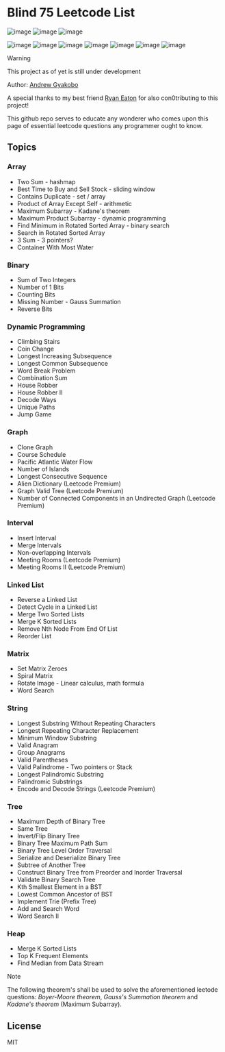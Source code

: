# Blind 75 Leetcode List

![image](https://img.shields.io/badge/-LeetCode-FFA116?style=for-the-badge&logo=LeetCode&logoColor=black)
![image](https://img.shields.io/badge/-Hackerrank-2EC866?style=for-the-badge&logo=HackerRank&logoColor=white)
![image](https://img.shields.io/badge/LinkedIn-0077B5?style=for-the-badge&logo=linkedin&logoColor=white)

![image](https://img.shields.io/badge/C-00599C?style=for-the-badge&logo=c&logoColor=white)
![image](https://img.shields.io/badge/C%2B%2B-00599C?style=for-the-badge&logo=c%2B%2B&logoColor=white)
![image](https://img.shields.io/badge/Python-FFD43B?style=for-the-badge&logo=python&logoColor=blue)
![image](https://img.shields.io/badge/C%23-239120?style=for-the-badge&logo=csharp&logoColor=white)
![image](https://img.shields.io/badge/JavaScript-323330?style=for-the-badge&logo=javascript&logoColor=F7DF1E)
![image](https://img.shields.io/badge/Shell_Script-121011?style=for-the-badge&logo=gnu-bash&logoColor=white)
![image](https://img.shields.io/badge/windows%20terminal-4D4D4D?style=for-the-badge&logo=windows%20terminal&logoColor=white)

>[!WARNING]
>This project as of yet is still under development

Author: [Andrew Gyakobo](https://github.com/Gyakobo)

A special thanks to my best friend [Ryan Eaton](https://github.com/R2bEEaton) for also con0tributing to this project!

This github repo serves to educate any wonderer who comes upon this page of essential leetcode questions any programmer ought to know. 

## Topics
### Array
* Two Sum - hashmap
* Best Time to Buy and Sell Stock - sliding window
* Contains Duplicate - set / array
* Product of Array Except Self - arithmetic
* Maximum Subarray - Kadane's theorem
* Maximum Product Subarray - dynamic programming 
* Find Minimum in Rotated Sorted Array - binary search
* Search in Rotated Sorted Array
* 3 Sum - 3 pointers?
* Container With Most Water

### Binary
* Sum of Two Integers
* Number of 1 Bits
* Counting Bits
* Missing Number - Gauss Summation
* Reverse Bits

### Dynamic Programming
* Climbing Stairs
* Coin Change
* Longest Increasing Subsequence
* Longest Common Subsequence
* Word Break Problem
* Combination Sum
* House Robber
* House Robber II
* Decode Ways
* Unique Paths
* Jump Game

### Graph
* Clone Graph
* Course Schedule
* Pacific Atlantic Water Flow
* Number of Islands
* Longest Consecutive Sequence
* Alien Dictionary (Leetcode Premium)
* Graph Valid Tree (Leetcode Premium)
* Number of Connected Components in an Undirected Graph (Leetcode Premium)

### Interval
* Insert Interval
* Merge Intervals
* Non-overlapping Intervals
* Meeting Rooms (Leetcode Premium)
* Meeting Rooms II (Leetcode Premium)

### Linked List
* Reverse a Linked List
* Detect Cycle in a Linked List
* Merge Two Sorted Lists
* Merge K Sorted Lists
* Remove Nth Node From End Of List
* Reorder List

### Matrix
* Set Matrix Zeroes
* Spiral Matrix
* Rotate Image - Linear calculus, math formula
* Word Search

### String
* Longest Substring Without Repeating Characters
* Longest Repeating Character Replacement
* Minimum Window Substring
* Valid Anagram 
* Group Anagrams
* Valid Parentheses
* Valid Palindrome - Two pointers or Stack
* Longest Palindromic Substring
* Palindromic Substrings
* Encode and Decode Strings (Leetcode Premium)

### Tree
* Maximum Depth of Binary Tree
* Same Tree
* Invert/Flip Binary Tree
* Binary Tree Maximum Path Sum
* Binary Tree Level Order Traversal
* Serialize and Deserialize Binary Tree
* Subtree of Another Tree
* Construct Binary Tree from Preorder and Inorder Traversal
* Validate Binary Search Tree
* Kth Smallest Element in a BST
* Lowest Common Ancestor of BST
* Implement Trie (Prefix Tree)
* Add and Search Word
* Word Search II

### Heap
* Merge K Sorted Lists
* Top K Frequent Elements
* Find Median from Data Stream

>[!NOTE]
>The following theorem's shall be used to solve the aforementioned leetode questions: *Boyer-Moore theorem*, *Gauss's Summation theorem* and *Kadane's theorem* (Maximum Subarray).

## License
MIT
